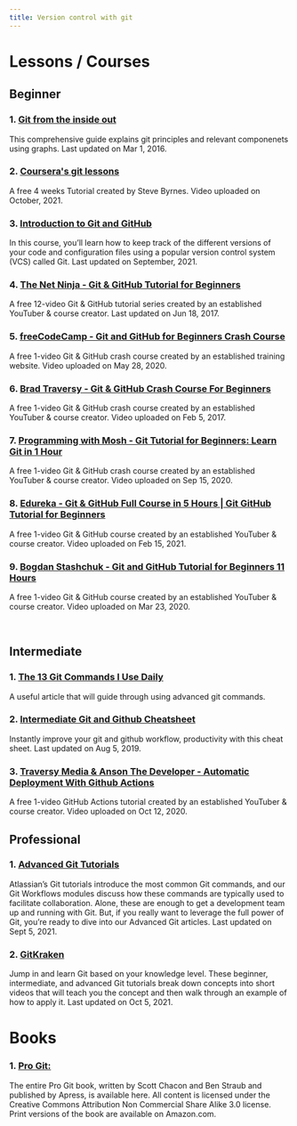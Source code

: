 ```yaml
---
title: Version control with git
---
```


# Lessons / Courses

## Beginner

### 1. [Git from the inside out](https://codewords.recurse.com/issues/two/git-from-the-inside-out)

This comprehensive guide explains git principles and relevant componenets using graphs. Last updated on Mar 1, 2016.

### 2. [Coursera's git lessons](https://www.coursera.org/learn/version-control-with-git)

A free 4 weeks Tutorial created by Steve Byrnes. Video uploaded on October, 2021.

### 3. [Introduction to Git and GitHub](https://www.coursera.org/learn/introduction-git-github)

In this course, you’ll learn how to keep track of the different versions of your code and configuration files using a popular version control system (VCS) called Git. Last updated on September, 2021.

### 4. [The Net Ninja - Git & GitHub Tutorial for Beginners](https://www.youtube.com/playlist?list=PL4cUxeGkcC9goXbgTDQ0n_4TBzOO0ocPR)

A free 12-video Git & GitHub tutorial series created by an established YouTuber & course creator. Last updated on Jun 18, 2017.

### 5. [freeCodeCamp - Git and GitHub for Beginners Crash Course](https://www.youtube.com/watch?v=RGOj5yH7evk)

A free 1-video Git & GitHub crash course created by an established training website. Video uploaded on May 28, 2020.

### 6. [Brad Traversy - Git & GitHub Crash Course For Beginners](https://www.youtube.com/watch?v=SWYqp7iY_Tc)

A free 1-video Git & GitHub crash course created by an established YouTuber & course creator. Video uploaded on Feb 5, 2017.

### 7. [Programming with Mosh - Git Tutorial for Beginners: Learn Git in 1 Hour](https://www.youtube.com/watch?v=8JJ101D3knE)

A free 1-video Git & GitHub crash course created by an established YouTuber & course creator. Video uploaded on Sep 15, 2020.

### 8. [Edureka - Git & GitHub Full Course in 5 Hours | Git GitHub Tutorial for Beginners](https://www.youtube.com/watch?v=KMOmw19ZCGs)

A free 1-video Git & GitHub course created by an established YouTuber & course creator. Video uploaded on Feb 15, 2021.

### 9. [Bogdan Stashchuk - Git and GitHub Tutorial for Beginners 11 Hours](https://www.youtube.com/watch?v=3FKrszHcIsA)

A free 1-video Git & GitHub course created by an established YouTuber & course creator. Video uploaded on Mar 23, 2020.

<br />

## Intermediate

### 1. [The 13 Git Commands I Use Daily](https://medium.com/analytics-vidhya/13-git-commands-i-use-daily-14e3ad562068)

A useful article that will guide through using advanced git commands.

### 2. [Intermediate Git and Github Cheatsheet](https://medium.com/learn-to-code-co/intermediate-git-and-github-cheatsheet-5c3cb21e144a)

Instantly improve your git and github workflow, productivity with this cheat sheet. Last updated on Aug 5, 2019.

### 3. [Traversy Media & Anson The Developer - Automatic Deployment With Github Actions](https://www.youtube.com/watch?v=X3F3El_yvFg)

A free 1-video GitHub Actions tutorial created by an established YouTuber & course creator. Video uploaded on Oct 12, 2020.
## Professional

### 1. [Advanced Git Tutorials](https://www.atlassian.com/git/tutorials/advanced-overview)

Atlassian’s Git tutorials introduce the most common Git commands, and our Git Workflows modules discuss how these commands are typically used to facilitate collaboration. Alone, these are enough to get a development team up and running with Git. But, if you really want to leverage the full power of Git, you’re ready to dive into our Advanced Git articles. Last updated on Sept 5, 2021.


### 2. [GitKraken](https://www.gitkraken.com/learn/git/tutorials#advanced)

Jump in and learn Git based on your knowledge level. These beginner, intermediate, and advanced Git tutorials break down concepts into short videos that will teach you the concept and then walk through an example of how to apply it. Last updated on Oct 5, 2021.

# Books

### 1. [Pro Git:](https://git-scm.com/book/en/v2)

The entire Pro Git book, written by Scott Chacon and Ben Straub and published by Apress, is available here. All content is licensed under the Creative Commons Attribution Non Commercial Share Alike 3.0 license. Print versions of the book are available on Amazon.com.
